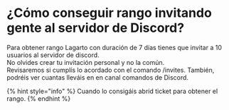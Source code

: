 # ¿Cómo conseguir rango invitando gente al servidor de Discord?

Para obtener rango Lagarto con duración de 7 días tienes que invitar a 10 usuarios al servidor de discord. \
No olvides crear tu invitación personal y no la común.\
Revisaremos si cumplís lo acordado con el comando /invites. También, podréis ver cuantas lleváis en ⁠en canal comandos de Discord.

{% hint style="info" %}
Cuando lo consigáis abrid ticket para obtener el rango.&#x20;
{% endhint %}

